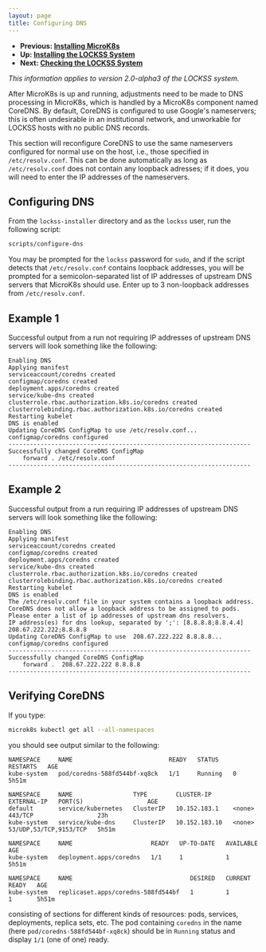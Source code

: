 ```yaml
---
layout: page
title: Configuring DNS
---
```


*   **Previous: [Installing MicroK8s](microk8s)**
*   **Up: [Installing the LOCKSS System](.)**
*   **Next: [Checking the LOCKSS System](check-sys)**

*This information applies to version 2.0-alpha3 of the LOCKSS system.*

After MicroK8s is up and running, adjustments need to be made to DNS processing in MicroK8s, which is handled by a MicroK8s component named CoreDNS. By default, CoreDNS is configured to use Google's nameservers; this is often undesirable in an institutional network, and unworkable for LOCKSS hosts with no public DNS records.

This section will reconfigure CoreDNS to use the same nameservers configured for normal use on the host, i.e., those specified in `/etc/resolv.conf`. This can be done automatically as long as `/etc/resolv.conf` does not contain any loopback adresses; if it does, you will need to enter the IP addresses of the nameservers.

## Configuring DNS

From the `lockss-installer` directory and as the `lockss` user, run the following script:

```bash
scripts/configure-dns
```
You may be prompted for the `lockss` password for `sudo`, and if the script detects that `/etc/resolv.conf` contains loopback addresses, you will be prompted for a semicolon-separated list of IP addresses of upstream DNS servers that MicroK8s should use. Enter up to 3 non-loopback addresses from `/etc/resolv.conf`.

## Example 1

Successful output from a run not requiring IP addresses of upstream DNS servers will look something like the following:

```text
Enabling DNS
Applying manifest
serviceaccount/coredns created
configmap/coredns created
deployment.apps/coredns created
service/kube-dns created
clusterrole.rbac.authorization.k8s.io/coredns created
clusterrolebinding.rbac.authorization.k8s.io/coredns created
Restarting kubelet
DNS is enabled
Updating CoreDNS ConfigMap to use /etc/resolv.conf...
configmap/coredns configured
--------------------------------------------------------------------
Successfully changed CoreDNS ConfigMap
    forward . /etc/resolv.conf
--------------------------------------------------------------------
```

## Example 2

Successful output from a run requiring IP addresses of upstream DNS servers will look something like the following:

```text
Enabling DNS
Applying manifest
serviceaccount/coredns created
configmap/coredns created
deployment.apps/coredns created
service/kube-dns created
clusterrole.rbac.authorization.k8s.io/coredns created
clusterrolebinding.rbac.authorization.k8s.io/coredns created
Restarting kubelet
DNS is enabled
The /etc/resolv.conf file in your system contains a loopback address.
CoreDNS does not allow a loopback address to be assigned to pods.
Please enter a list of ip addresses of upstream dns resolvers.
IP address(es) for dns lookup, separated by ';': [8.8.8.8;8.8.4.4] 208.67.222.222;8.8.8.8
Updating CoreDNS ConfigMap to use  208.67.222.222 8.8.8.8...
configmap/coredns configured
--------------------------------------------------------------------
Successfully changed CoreDNS ConfigMap
    forward .  208.67.222.222 8.8.8.8
--------------------------------------------------------------------
```

## Verifying CoreDNS

If you type:

```bash
microk8s kubectl get all --all-namespaces
```

you should see output similar to the following:

```text
NAMESPACE     NAME                           READY   STATUS    RESTARTS   AGE
kube-system   pod/coredns-588fd544bf-xq8ck   1/1     Running   0          5h51m

NAMESPACE     NAME                 TYPE        CLUSTER-IP      EXTERNAL-IP   PORT(S)                  AGE
default       service/kubernetes   ClusterIP   10.152.183.1    <none>        443/TCP                  23h
kube-system   service/kube-dns     ClusterIP   10.152.183.10   <none>        53/UDP,53/TCP,9153/TCP   5h51m

NAMESPACE     NAME                      READY   UP-TO-DATE   AVAILABLE   AGE
kube-system   deployment.apps/coredns   1/1     1            1           5h51m

NAMESPACE     NAME                                 DESIRED   CURRENT   READY   AGE
kube-system   replicaset.apps/coredns-588fd544bf   1         1         1       5h51m
```

consisting of sections for different kinds of resources: pods, services, deployments, replica sets, etc. The pod containing `coredns` in the name (here `pod/coredns-588fd544bf-xq8ck`) should be in `Running` status and display `1/1` (one of one) ready.
